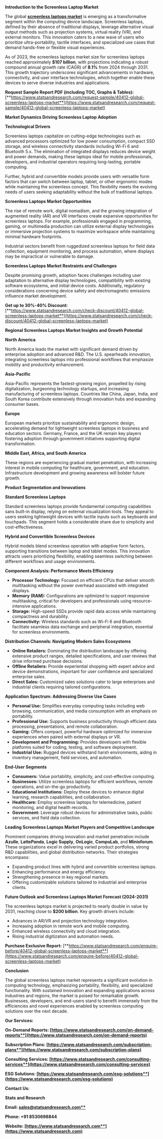 ﻿**Introduction to the Screenless Laptop Market**

The global [**screenless laptops market**](https://www.statsandresearch.com/report/40412-global-screenless-laptops-market) is emerging as a transformative segment within the computing device landscape. Screenless laptops, defined by their absence of traditional displays, leverage alternative visual output methods such as projection systems, virtual reality (VR), and external monitors. This innovation caters to a new wave of users who prioritize ultra-portability, tactile interfaces, and specialized use cases that demand hands-free or flexible visual experiences.

As of 2023, the screenless laptops market size for screenless laptops reached approximately **$107 billion**, with projections indicating a robust compound annual growth rate (CAGR) of **8.1%** from 2024 through 2031. This growth trajectory underscores significant advancements in hardware, connectivity, and user interface technologies, which together enable these devices to serve diverse industries and applications.

**Request Sample Report PDF (including TOC, Graphs & Tables):** [**https://www.statsandresearch.com/request-sample/40412-global-screenless-laptops-market**](https://www.statsandresearch.com/request-sample/40412-global-screenless-laptops-market)

**Market Dynamics Driving Screenless Laptop Adoption**

**Technological Drivers**

Screenless laptops capitalize on cutting-edge technologies such as advanced processors optimized for low power consumption, compact SSD storage, and wireless connectivity standards including Wi-Fi 6 and Bluetooth 5.x. The elimination of integrated displays reduces device weight and power demands, making these laptops ideal for mobile professionals, developers, and industrial operators requiring long-lasting, portable computing.

Further, hybrid and convertible models provide users with versatile form factors that can switch between laptop, tablet, or other ergonomic modes while maintaining the screenless concept. This flexibility meets the evolving needs of users seeking adaptability without the bulk of traditional laptops.

**Screenless Laptops Market Opportunities**

The rise of remote work, digital nomadism, and the growing integration of augmented reality (AR) and VR interfaces create expansive opportunities for screenless laptops. For example, professionals engaged in programming, gaming, or multimedia production can utilize external display technologies or immersive projection systems to maximize workspace while maintaining minimal hardware footprints.

Industrial sectors benefit from ruggedized screenless laptops for field data collection, equipment monitoring, and process automation, where displays may be impractical or vulnerable to damage.

**Screenless Laptops Market Restraints and Challenges**

Despite promising growth, adoption faces challenges including user adaptation to alternative display technologies, compatibility with existing software ecosystems, and initial device costs. Additionally, regulatory considerations concerning device safety and electromagnetic emissions influence market development.

**Get up to 30%-40% Discount:** [**https://www.statsandresearch.com/check-discount/40412-global-screenless-laptops-market**](https://www.statsandresearch.com/check-discount/40412-global-screenless-laptops-market)

**Regional Screenless Laptops Market Insights and Growth Potential**

**North America**

North America leads the market with significant demand driven by enterprise adoption and advanced R&D. The U.S. spearheads innovation, integrating screenless laptops into professional workflows that emphasize mobility and productivity enhancement.

**Asia-Pacific**

Asia-Pacific represents the fastest-growing region, propelled by rising digitalization, burgeoning technology startups, and increasing manufacturing of screenless laptops. Countries like China, Japan, India, and South Korea contribute extensively through innovation hubs and expanding consumer bases.

**Europe**

European markets prioritize sustainability and ergonomic design, accelerating demand for lightweight screenless laptops in business and education sectors. Germany, France, and the UK remain key players fostering adoption through government initiatives supporting digital transformation.

**Middle East, Africa, and South America**

These regions are experiencing gradual market penetration, with increasing interest in mobile computing for healthcare, government, and education. Infrastructure development and growing awareness will bolster future growth.

**Product Segmentation and Innovations**

**Standard Screenless Laptops**

Standard screenless laptops provide fundamental computing capabilities sans built-in display, relying on external visualization tools. They appeal to users seeking lightweight devices with tactile inputs such as keyboards and touchpads. This segment holds a considerable share due to simplicity and cost-effectiveness.

**Hybrid and Convertible Screenless Devices**

Hybrid models blend screenless operation with adaptive form factors, supporting transitions between laptop and tablet modes. This innovation attracts users prioritizing flexibility, enabling seamless switching between different workflows and usage environments.

**Component Analysis: Performance Meets Efficiency**

- **Processor Technology:** Focused on efficient CPUs that deliver smooth multitasking without the power overhead associated with integrated displays.
- **Memory (RAM):** Configurations are optimized to support responsive multitasking, critical for developers and professionals using resource-intensive applications.
- **Storage:** High-speed SSDs provide rapid data access while maintaining compactness and durability.
- **Connectivity:** Wireless standards such as Wi-Fi 6 and Bluetooth facilitate seamless data exchange and peripheral integration, essential for screenless environments.

**Distribution Channels: Navigating Modern Sales Ecosystems**

- **Online Retailers:** Dominating the distribution landscape by offering extensive product ranges, detailed specifications, and user reviews that drive informed purchase decisions.
- **Offline Retailers:** Provide experiential shopping with expert advice and device demonstrations, important for user confidence and specialized enterprise sales.
- **Direct Sales:** Customized sales solutions cater to large enterprises and industrial clients requiring tailored configurations.

**Application Spectrum: Addressing Diverse Use Cases**

- **Personal Use:** Simplifies everyday computing tasks including web browsing, communication, and media consumption with an emphasis on portability.
- **Professional Use:** Supports business productivity through efficient data processing, presentations, and remote collaboration.
- **Gaming:** Offers compact, powerful hardware optimized for immersive experiences when paired with external displays or VR.
- **Development and Programming:** Provides developers with flexible platforms suited for coding, testing, and software deployment.
- **Industrial Use:** Rugged devices withstand harsh environments, aiding in inventory management, field services, and automation.

**End-User Segments**

- **Consumers:** Value portability, simplicity, and cost-effective computing.
- **Businesses:** Utilize screenless laptops for efficient workflows, remote operations, and on-the-go productivity.
- **Educational Institutions:** Deploy these devices to enhance digital learning, research capabilities, and collaboration.
- **Healthcare:** Employ screenless laptops for telemedicine, patient monitoring, and digital health records.
- **Government:** Leverage robust devices for administrative tasks, public services, and field data collection.

**Leading Screenless Laptops Market Players and Competitive Landscape**

Prominent companies driving innovation and market penetration include **Azulle**, **LattePanda**, **Logic Supply**, **OnLogic**, **CompuLab**, and **Minisforum**. These organizations excel in delivering varied product portfolios, strong R&D capabilities, and global distribution networks. Their strategies encompass:

- Expanding product lines with hybrid and convertible screenless laptops.
- Enhancing performance and energy efficiency.
- Strengthening presence in key regional markets.
- Offering customizable solutions tailored to industrial and enterprise clients.

**Future Outlook and Screenless Laptops Market Forecast (2024-2031)**

The screenless laptops market is projected to nearly double in value by 2031, reaching close to **$200 billion**. Key growth drivers include:

- Advances in AR/VR and projection technology integration.
- Increasing adoption in remote work and mobile computing.
- Enhanced wireless connectivity and cloud integration.
- Rising industrial digitization and automation needs.

**Purchase Exclusive Report:** [**https://www.statsandresearch.com/enquire-before/40412-global-screenless-laptops-market**](https://www.statsandresearch.com/enquire-before/40412-global-screenless-laptops-market)

**Conclusion**

The global screenless laptops market represents a significant evolution in computing technology, emphasizing portability, flexibility, and specialized functionality. With sustained innovation and expanding applications across industries and regions, the market is poised for remarkable growth. Businesses, developers, and end-users stand to benefit immensely from the efficiencies and novel experiences enabled by screenless computing solutions over the next decade.

**Our Services:**

**On-Demand Reports: [https://www.statsandresearch.com/on-demand-reports**](https://www.statsandresearch.com/on-demand-reports)**

**Subscription Plans: [https://www.statsandresearch.com/subscription-plans**](https://www.statsandresearch.com/subscription-plans)**

**Consulting Services: [https://www.statsandresearch.com/consulting-services**](https://www.statsandresearch.com/consulting-services)**

**ESG Solutions: [https://www.statsandresearch.com/esg-solutions**](https://www.statsandresearch.com/esg-solutions)**

**Contact Us:**

**Stats and Research**

**Email: [sales@statsandresearch.com**](mailto:sales@statsandresearch.com)**

**Phone: +91 8530698844**

**Website: [https://www.statsandresearch.com**](https://www.statsandresearch.com)**
